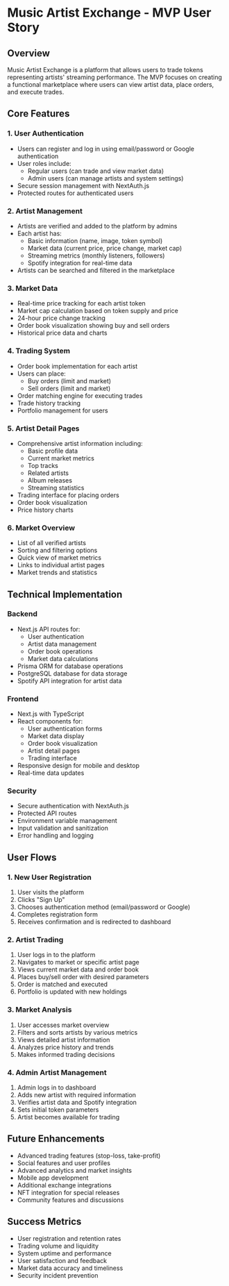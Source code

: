 # Music Artist Exchange - MVP User Story

## Overview
Music Artist Exchange is a platform that allows users to trade tokens representing artists' streaming performance. The MVP focuses on creating a functional marketplace where users can view artist data, place orders, and execute trades.

## Core Features

### 1. User Authentication
- Users can register and log in using email/password or Google authentication
- User roles include:
  - Regular users (can trade and view market data)
  - Admin users (can manage artists and system settings)
- Secure session management with NextAuth.js
- Protected routes for authenticated users

### 2. Artist Management
- Artists are verified and added to the platform by admins
- Each artist has:
  - Basic information (name, image, token symbol)
  - Market data (current price, price change, market cap)
  - Streaming metrics (monthly listeners, followers)
  - Spotify integration for real-time data
- Artists can be searched and filtered in the marketplace

### 3. Market Data
- Real-time price tracking for each artist token
- Market cap calculation based on token supply and price
- 24-hour price change tracking
- Order book visualization showing buy and sell orders
- Historical price data and charts

### 4. Trading System
- Order book implementation for each artist
- Users can place:
  - Buy orders (limit and market)
  - Sell orders (limit and market)
- Order matching engine for executing trades
- Trade history tracking
- Portfolio management for users

### 5. Artist Detail Pages
- Comprehensive artist information including:
  - Basic profile data
  - Current market metrics
  - Top tracks
  - Related artists
  - Album releases
  - Streaming statistics
- Trading interface for placing orders
- Order book visualization
- Price history charts

### 6. Market Overview
- List of all verified artists
- Sorting and filtering options
- Quick view of market metrics
- Links to individual artist pages
- Market trends and statistics

## Technical Implementation

### Backend
- Next.js API routes for:
  - User authentication
  - Artist data management
  - Order book operations
  - Market data calculations
- Prisma ORM for database operations
- PostgreSQL database for data storage
- Spotify API integration for artist data

### Frontend
- Next.js with TypeScript
- React components for:
  - User authentication forms
  - Market data display
  - Order book visualization
  - Artist detail pages
  - Trading interface
- Responsive design for mobile and desktop
- Real-time data updates

### Security
- Secure authentication with NextAuth.js
- Protected API routes
- Environment variable management
- Input validation and sanitization
- Error handling and logging

## User Flows

### 1. New User Registration
1. User visits the platform
2. Clicks "Sign Up"
3. Chooses authentication method (email/password or Google)
4. Completes registration form
5. Receives confirmation and is redirected to dashboard

### 2. Artist Trading
1. User logs in to the platform
2. Navigates to market or specific artist page
3. Views current market data and order book
4. Places buy/sell order with desired parameters
5. Order is matched and executed
6. Portfolio is updated with new holdings

### 3. Market Analysis
1. User accesses market overview
2. Filters and sorts artists by various metrics
3. Views detailed artist information
4. Analyzes price history and trends
5. Makes informed trading decisions

### 4. Admin Artist Management
1. Admin logs in to dashboard
2. Adds new artist with required information
3. Verifies artist data and Spotify integration
4. Sets initial token parameters
5. Artist becomes available for trading

## Future Enhancements
- Advanced trading features (stop-loss, take-profit)
- Social features and user profiles
- Advanced analytics and market insights
- Mobile app development
- Additional exchange integrations
- NFT integration for special releases
- Community features and discussions

## Success Metrics
- User registration and retention rates
- Trading volume and liquidity
- System uptime and performance
- User satisfaction and feedback
- Market data accuracy and timeliness
- Security incident prevention 